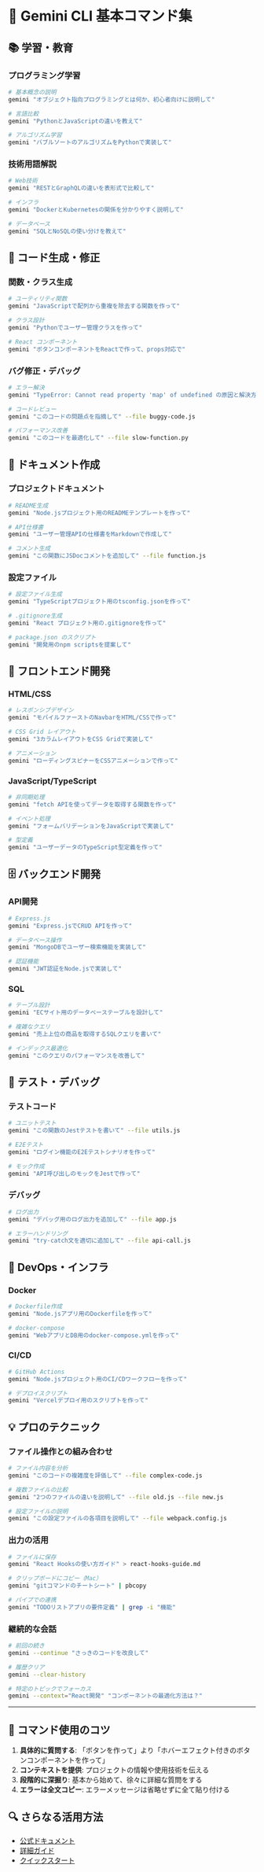 # 🎯 Gemini CLI 基本コマンド集

## 📚 学習・教育

### プログラミング学習
```bash
# 基本概念の説明
gemini "オブジェクト指向プログラミングとは何か、初心者向けに説明して"

# 言語比較
gemini "PythonとJavaScriptの違いを教えて"

# アルゴリズム学習
gemini "バブルソートのアルゴリズムをPythonで実装して"
```

### 技術用語解説
```bash
# Web技術
gemini "RESTとGraphQLの違いを表形式で比較して"

# インフラ
gemini "DockerとKubernetesの関係を分かりやすく説明して"

# データベース
gemini "SQLとNoSQLの使い分けを教えて"
```

## 🔧 コード生成・修正

### 関数・クラス生成
```bash
# ユーティリティ関数
gemini "JavaScriptで配列から重複を除去する関数を作って"

# クラス設計
gemini "Pythonでユーザー管理クラスを作って"

# React コンポーネント
gemini "ボタンコンポーネントをReactで作って、props対応で"
```

### バグ修正・デバッグ
```bash
# エラー解決
gemini "TypeError: Cannot read property 'map' of undefined の原因と解決方法"

# コードレビュー
gemini "このコードの問題点を指摘して" --file buggy-code.js

# パフォーマンス改善
gemini "このコードを最適化して" --file slow-function.py
```

## 📝 ドキュメント作成

### プロジェクトドキュメント
```bash
# README生成
gemini "Node.jsプロジェクト用のREADMEテンプレートを作って"

# API仕様書
gemini "ユーザー管理APIの仕様書をMarkdownで作成して"

# コメント生成
gemini "この関数にJSDocコメントを追加して" --file function.js
```

### 設定ファイル
```bash
# 設定ファイル生成
gemini "TypeScriptプロジェクト用のtsconfig.jsonを作って"

# .gitignore生成
gemini "React プロジェクト用の.gitignoreを作って"

# package.json のスクリプト
gemini "開発用のnpm scriptsを提案して"
```

## 🎨 フロントエンド開発

### HTML/CSS
```bash
# レスポンシブデザイン
gemini "モバイルファーストのNavbarをHTML/CSSで作って"

# CSS Grid レイアウト
gemini "3カラムレイアウトをCSS Gridで実装して"

# アニメーション
gemini "ローディングスピナーをCSSアニメーションで作って"
```

### JavaScript/TypeScript
```bash
# 非同期処理
gemini "fetch APIを使ってデータを取得する関数を作って"

# イベント処理
gemini "フォームバリデーションをJavaScriptで実装して"

# 型定義
gemini "ユーザーデータのTypeScript型定義を作って"
```

## 🗄️ バックエンド開発

### API開発
```bash
# Express.js
gemini "Express.jsでCRUD APIを作って"

# データベース操作
gemini "MongoDBでユーザー検索機能を実装して"

# 認証機能
gemini "JWT認証をNode.jsで実装して"
```

### SQL
```bash
# テーブル設計
gemini "ECサイト用のデータベーステーブルを設計して"

# 複雑なクエリ
gemini "売上上位の商品を取得するSQLクエリを書いて"

# インデックス最適化
gemini "このクエリのパフォーマンスを改善して"
```

## 🧪 テスト・デバッグ

### テストコード
```bash
# ユニットテスト
gemini "この関数のJestテストを書いて" --file utils.js

# E2Eテスト
gemini "ログイン機能のE2Eテストシナリオを作って"

# モック作成
gemini "API呼び出しのモックをJestで作って"
```

### デバッグ
```bash
# ログ出力
gemini "デバッグ用のログ出力を追加して" --file app.js

# エラーハンドリング
gemini "try-catch文を適切に追加して" --file api-call.js
```

## 🚀 DevOps・インフラ

### Docker
```bash
# Dockerfile作成
gemini "Node.jsアプリ用のDockerfileを作って"

# docker-compose
gemini "WebアプリとDB用のdocker-compose.ymlを作って"
```

### CI/CD
```bash
# GitHub Actions
gemini "Node.jsプロジェクト用のCI/CDワークフローを作って"

# デプロイスクリプト
gemini "Vercelデプロイ用のスクリプトを作って"
```

## 💡 プロのテクニック

### ファイル操作との組み合わせ
```bash
# ファイル内容を分析
gemini "このコードの複雑度を評価して" --file complex-code.js

# 複数ファイルの比較
gemini "2つのファイルの違いを説明して" --file old.js --file new.js

# 設定ファイルの説明
gemini "この設定ファイルの各項目を説明して" --file webpack.config.js
```

### 出力の活用
```bash
# ファイルに保存
gemini "React Hooksの使い方ガイド" > react-hooks-guide.md

# クリップボードにコピー（Mac）
gemini "gitコマンドのチートシート" | pbcopy

# パイプでの連携
gemini "TODOリストアプリの要件定義" | grep -i "機能"
```

### 継続的な会話
```bash
# 前回の続き
gemini --continue "さっきのコードを改良して"

# 履歴クリア
gemini --clear-history

# 特定のトピックでフォーカス
gemini --context="React開発" "コンポーネントの最適化方法は？"
```

---

## 📝 コマンド使用のコツ

1. **具体的に質問する**: 「ボタンを作って」より「ホバーエフェクト付きのボタンコンポーネントを作って」
2. **コンテキストを提供**: プロジェクトの情報や使用技術を伝える
3. **段階的に深掘り**: 基本から始めて、徐々に詳細な質問をする
4. **エラーは全文コピー**: エラーメッセージは省略せずに全て貼り付ける

## 🔍 さらなる活用方法

- [公式ドキュメント](https://github.com/google-gemini/gemini-cli)
- [詳細ガイド](../docs/GEMINI_CLI_INSTALLATION_GUIDE.md)
- [クイックスタート](../docs/GEMINI_CLI_QUICKSTART.md)